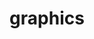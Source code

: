 ---
layout: category
title: graphics
slug: graphics
description: A category for cg related tech blog posts.
---